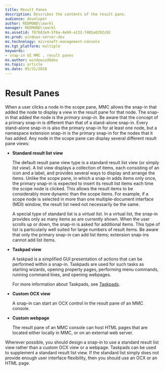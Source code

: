 ```yaml
---
title: Result Panes
description: Describes the contents of the result pane.
audience: developer
author: REDMOND\\markl
manager: REDMOND\\markl
ms.assetid: f87683e9-5f6a-4e69-a132-7485a0292c02
ms.prod: windows-server-dev
ms.technology: microsoft-management-console
ms.tgt_platform: multiple
keywords:
- snap-in UI MMC , result panes
ms.author: windowssdkdev
ms.topic: article
ms.date: 05/31/2018
---
```


# Result Panes

When a user clicks a node in the scope pane, MMC allows the snap-in that added the node to display a view in the result pane for that node. The snap-in that added the node is the *primary snap-in*. Be aware that the concept of a primary snap-in is different than that of a stand-alone snap-in. Every stand-alone snap-in is also the primary snap-in for at least one node, but a namespace extension snap-in is the primary snap-in for the nodes that it has added. Any node in the scope pane can display several different result pane views:

-   **Standard result list view**

    The default result pane view type is a standard result list view (or simply *list view*). A list view displays a collection of items, each consisting of an icon and a label, and provides several ways to display and arrange the items. Unlike the scope pane, in which a snap-in adds items only once, the primary snap-in is expected to insert its result list items each time the scope node is clicked. This allows the result items to be considerably more dynamic than the scope items. For example, if a scope node is selected in more than one multiple-document interface (MDI) window, the result list need not necessarily be the same.

    A special type of standard list is a *virtual list*. In a virtual list, the snap-in provides only as many items as are currently shown. When the user scrolls up or down, the snap-in is asked for additional items. This type of list is particularly well suited for large numbers of result items. Be aware that only the primary snap-in can add list items; extension snap-ins cannot add list items.

-   **Taskpad view**

    A taskpad is a simplified GUI presentation of actions that can be performed within a snap-in. Taskpads are used for such tasks as starting wizards, opening property pages, performing menu commands, running command lines, and opening webpages.

    For more information about Taskpads, see [Taskpads](taskpads.md).

-   **Custom OCX view**

    A snap-in can start an OCX control in the result pane of an MMC console.

-   **Custom webpage**

    The result pane of an MMC console can host HTML pages that are located either locally in MMC, or on an external web server.

Wherever possible, you should design a snap-in to use a standard result list view rather than a custom OCX view or a webpage. Taskpads can be used to supplement a standard result list view. If the standard list simply does not provide enough user interface flexibility, then you should use an OCX or an HTML page.

 

 




